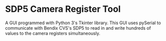 # SDP5 Camera Register Tool
 A GUI programmed with Python 3's Tkinter library. This GUI uses pySerial to communicate with Bendix CVS's SDP5 to read in and write hundreds of values to the camera registers simultaneously.
